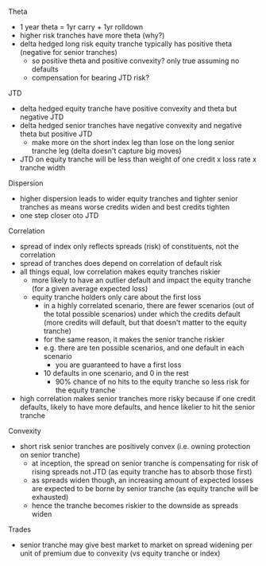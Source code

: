 Theta
- 1 year theta = 1yr carry + 1yr rolldown 
- higher risk tranches have more theta (why?)
- delta hedged long risk equity tranche typically has positive theta (negative for senior tranches)
	- so positive theta and positive convexity? only true assuming no defaults
	- compensation for bearing JTD risk?
	
JTD
- delta hedged equity tranche have positive convexity and theta but negative JTD
- delta hedged senior tranches have negative convexity and negative theta but positive JTD 
	- make more on the short index leg than lose on the long senior tranche leg (delta doesn't capture big moves)
- JTD on equity tranche will be less than weight of one credit x loss rate x tranche width

 Dispersion
 - higher dispersion leads to wider equity tranches and tighter senior tranches as means worse credits widen and best credits tighten 
 - one step closer oto JTD

Correlation
- spread of index only reflects spreads (risk) of constituents, not the correlation
- spread of tranches does depend on correlation of default risk
- all things equal, low correlation makes equity tranches riskier
	- more likely to have an outlier default and impact the equity tranche (for a given average expected loss)
	- equity tranche holders only care about the first loss
		- in a highly correlated scenario, there are fewer scenarios (out of the total possible scenarios) under which the credits default (more credits will default, but that doesn't matter to the equity tranche)
		- for the same reason, it makes the senior tranche riskier
		- e.g. there are ten possible scenarios, and one default in each scenario
			- you are guaranteed to have a first loss
		- 10 defaults in one scenario, and 0 in the rest 
			- 90% chance of no hits to the equity tranche so less risk for the equity tranche 
- high correlation makes senior tranches more risky because if one credit defaults, likely to have more defaults, and hence likelier to hit the senior tranche 

Convexity
- short risk senior tranches are positively convex (i.e. owning protection on senior tranche)
	- at inception, the spread on senior tranche is compensating for risk of rising spreads not JTD (as equity tranche has to absorb those first)
	- as spreads widen though, an increasing amount of expected losses are expected to be borne by senior tranche (as equity tranche will be exhausted)
	- hence the tranche becomes riskier to the downside as spreads widen 

Trades
- senior tranche may give best market to market on spread widening per unit of premium due to convexity (vs equity tranche or index)